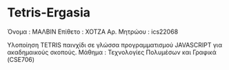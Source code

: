 # Tetris-Ergasia
Όνομα : ΜΑΛΒΙΝ 
Επίθετο : ΧΟΤΖΑ 
Αρ. Μητρώου : ics22068 

Υλοποίηση TETRIS παινχίδι σε γλώσσα προγραμματισμού JAVASCRIPT για ακαδημαικούς σκοπούς.
Μάθημα : Τεχνολογίες Πολυμέσων και Γραφικά (CSE706)
